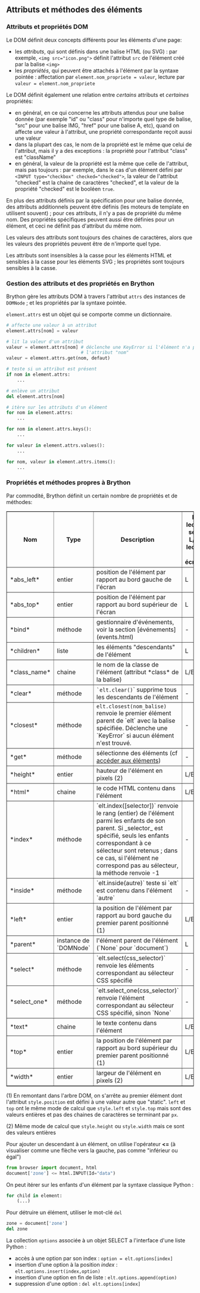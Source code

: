 Attributs et méthodes des éléments
----------------------------------

### Attributs et propriétés DOM

Le DOM définit deux concepts différents pour les éléments d'une page:

- les _attributs_, qui sont définis dans une balise HTML (ou SVG) : par
  exemple, `<img src="icon.png">` définit l'attribut `src` de l'élément créé
  par la balise `<img>`
- les _propriétés_, qui peuvent être attachés à l'élément par la syntaxe
  pointée : affectation par `element.nom_propriete = valeur`, lecture par
  `valeur = element.nom_propriete`

Le DOM définit également une relation entre _certains_ attributs et
_certaines_ propriétés:

- en général, en ce qui concerne les attributs attendus pour une balise donnée
  (par exemple "id" ou "class" pour n'importe quel type de balise, "src" pour
  une balise IMG, "href" pour une balise A, etc), quand on affecte une valeur
  à l'attribut, une propriété correspondante reçoit aussi une valeur
- dans la plupart des cas, le nom de la propriété est le même que celui de
  l'attribut, mais il y a des exceptions : la propriété pour l'attribut
  "class" est "className"
- en général, la valeur de la propriété est la même que celle de l'attribut,
  mais pas toujours : par exemple, dans le cas d'un élément défini par
  `<INPUT type="checkbox" checked="checked">`, la valeur de l'attribut
  "checked" est la chaine de caractères "checked", et la valeur de la
  propriété "checked" est le booléen `true`.

En plus des attributs définis par la spécification pour une balise donnée, des
attributs additionnels peuvent être définis (les moteurs de template en
utilisent souvent) ; pour ces attributs, il n'y a pas de propriété du même
nom. Des propriétés spécifiques peuvent aussi être définies pour un élément,
et ceci ne définit pas d'attribut du même nom.

Les valeurs des attributs sont toujours des chaines de caractères, alors que
les valeurs des propriétés peuvent être de n'importe quel type.

Les attributs sont insensibles à la casse pour les éléments HTML et sensibles
à la casse pour les éléments SVG ; les propriétés sont toujours sensibles à la 
casse.

### Gestion des attributs et des propriétés en Brython

Brython gère les attributs DOM à travers l'attribut `attrs` des instances de
`DOMNode` ; et les propriétés par la syntaxe pointée.

`element.attrs` est un objet qui se comporte comme un dictionnaire.

```python
# affecte une valeur à un attribut
element.attrs[nom] = valeur

# lit la valeur d'un attribut
valeur = element.attrs[nom] # déclenche une KeyError si l'élément n'a pas
                            # l'attribut "nom"
valeur = element.attrs.get(nom, defaut)

# teste si un attribut est présent
if nom in element.attrs:
    ...

# enlève un attribut
del element.attrs[nom]

# itère sur les attributs d'un élément
for nom in element.attrs:
    ...

for nom in element.attrs.keys():
    ...

for valeur in element.attrs.values():
    ...

for nom, valeur in element.attrs.items():
    ...
```

### Propriétés et méthodes propres à Brython

Par commodité, Brython définit un certain nombre de propriétés et de méthodes:

<table border=1 cellpadding=3>
<tr>
<th>Nom</th><th>Type</th><th>Description</th><th>L = lecture seule<br>L/E = lecture + écriture</th>
</tr>

<tr>
<td>*abs_left*</td><td>entier</td><td>position de l'élément par rapport au bord gauche de l'écran</td><td>L</td>
</tr>

<tr>
<td>*abs_top*</td><td>entier</td><td>position de l'élément par rapport au bord supérieur de l'écran</td><td>L</td>
</tr>

<tr>
<td>*bind*</td><td>méthode</td><td>gestionnaire d'événements, voir la section [événements](events.html)</td><td>-</td>
</tr>

<tr>
<td>*children*</td><td>liste</td><td>les éléments "descendants" de l'élément</td><td>L</td>
</tr>

<tr>
<td>*class_name*</td><td>chaine</td><td>le nom de la classe de l'élément (attribut *class* de la balise)<br></td><td>L/E</td>
</tr>

<tr>
<td>*clear*</td><td>méthode</td><td><code>`elt.clear()</code>` supprime tous les descendants de l'élément</td><td>-</td>
</tr>

<tr>
<td>*closest*</td>
<td>méthode</td>
<td><code>elt.closest(nom_balise)</code> renvoie le premier élément parent
de `elt` avec la balise spécifiée. Déclenche une `KeyError` si aucun élément
n'est trouvé.</td>
<td>-</td>
</tr>

<tr>
<td>*get*</td><td>méthode</td><td>sélectionne des éléments (cf <a href="access.html">accéder aux éléments</a>)</td><td>-</td>
</tr>

<tr>
<td>*height*</td><td>entier</td><td>hauteur de l'élément en pixels (2)</td><td>L/E</td>
</tr>

<tr>
<td>*html*</td><td>chaine</td><td>le code HTML  contenu dans l'élément</td><td>L/E</td>
</tr>

<tr>
<td>*index*</td><td>méthode</td><td>`elt.index([selector])` renvoie le rang (entier) de l'élément parmi les enfants de son parent.
Si _selector_ est spécifié, seuls les enfants correspondant à ce sélecteur sont retenus ; dans ce cas, si l'élément
ne correspond pas au sélecteur, la méthode renvoie -1</td><td>-</td>
</tr>

<tr>
<td>*inside*</td><td>méthode</td><td>`elt.inside(autre)` teste si `elt` est contenu dans l'élément `autre`</td><td>-</td>
</tr>

<tr>
<td>*left*</td><td>entier</td><td>la position de l'élément par rapport au bord gauche du premier parent positionné (1)</td><td>L/E</td>
</tr>

<tr>
<td>*parent*</td><td>instance de `DOMNode`</td><td>l'élément parent de l'élément (`None` pour `document`)</td><td>L</td>
</tr>

<tr>
<td>*select*</td><td>méthode</td><td>`elt.select(css_selector)` renvoie les éléments correspondant au sélecteur CSS spécifié</td><td>-</td>
</tr>

<tr>
<td>*select_one*</td>
<td>méthode</td>
<td>`elt.select_one(css_selector)` renvoie l'élément correspondant au sélecteur CSS spécifié, sinon `None`</td>
<td>-</td>
</tr>

<tr>
<td>*text*</td><td>chaine</td><td>le texte contenu dans l'élément</td><td>L/E</td>
</tr>

<tr>
<td>*top*</td><td>entier</td><td>la position de l'élément par rapport au bord supérieur du premier parent positionné (1) </td><td>L/E</td>
</tr>

<tr>
<td>*width*</td><td>entier</td><td>largeur de l'élément en pixels (2)</td><td>L/E</td>
</tr>


</table>

(1) En remontant dans l'arbre DOM, on s'arrête au premier élément dont l'attribut `style.position` est défini à une valeur autre que "static". `left` et `top` ont le même mode de calcul que `style.left` et `style.top` mais sont des valeurs entières et pas des chaines de caractères se terminant par `px`.

(2) Même mode de calcul que `style.height` ou `style.width` mais ce sont des valeurs entières

Pour ajouter un descendant à un élément, on utilise l'opérateur __<=__ (à visualiser comme une flèche vers la gauche, pas comme "inférieur ou égal")

```python
from browser import document, html
document['zone'] <= html.INPUT(Id="data")
```

On peut itérer sur les enfants d'un élément par la syntaxe classique Python :

```python
for child in element:
    (...)
```

Pour détruire un élément, utiliser le mot-clé `del`
```python
zone = document['zone']
del zone
```

La collection `options` associée à un objet SELECT a l'interface d'une liste Python :

- accès à une option par son index : `option = elt.options[index]`
- insertion d'une option à la position _index_ : `elt.options.insert(index,option)`
- insertion d'une option en fin de liste : `elt.options.append(option)`
- suppression d'une option : `del elt.options[index]`
